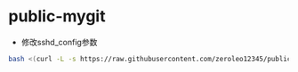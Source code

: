 # public-mygit

- 修改sshd_config参数
``` bash
bash <(curl -L -s https://raw.githubusercontent.com/zeroleo12345/public-mygit/master/sshd/replace_sshd_config.sh) | tee sshd_config.diff
```
